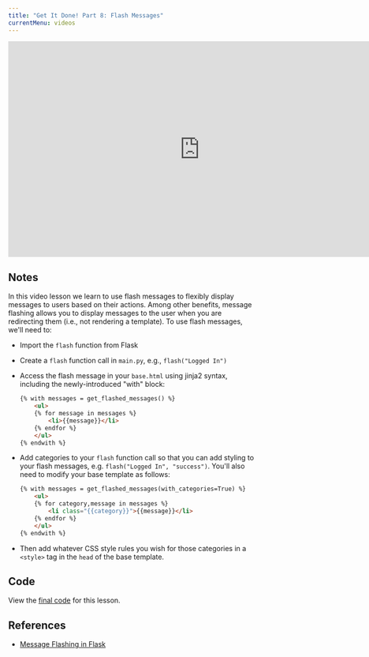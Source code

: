```yaml
---
title: "Get It Done! Part 8: Flash Messages"
currentMenu: videos
---
```


<div class="youtube-wrapper"><iframe width="776" height="437" src="https://www.youtube-nocookie.com/embed/51SAZysvff4?rel=0" frameborder="0" allowfullscreen></iframe></div>

## Notes

In this video lesson we learn to use flash messages to flexibly display messages to users based on their actions. Among other benefits, message flashing allows you to display messages to the user when you are redirecting them (i.e., not rendering a template). To use flash messages, we'll need to:

- Import the `flash` function from Flask

- Create a `flash` function call in `main.py`, e.g., `flash("Logged In")`

- Access the flash message in your `base.html` using jinja2 syntax, including the newly-introduced "with" block: 

    ```HTML
    {% with messages = get_flashed_messages() %}
        <ul>
        {% for message in messages %}
            <li>{{message}}</li>
        {% endfor %}
        </ul>
    {% endwith %}
    ```
- Add categories to your `flash` function call so that you can add styling to your flash messages, e.g. `flash("Logged In", "success")`. You'll also need to modify your base template as follows: 

    ```HTML
    {% with messages = get_flashed_messages(with_categories=True) %}
        <ul>
        {% for category,message in messages %}
            <li class="{{category}}">{{message}}</li>
        {% endfor %}
        </ul>
    {% endwith %}
    ```
- Then add whatever CSS style rules you wish for those categories in a `<style>` tag in the `head` of the base template.


## Code

View the [final code](https://github.com/LaunchCodeEducation/get-it-done/tree/bb96f8ea76df9e57c92574abc7286243693675b8) for this lesson.

## References

- [Message Flashing in Flask](http://flask.pocoo.org/docs/0.12/quickstart/#message-flashing)
